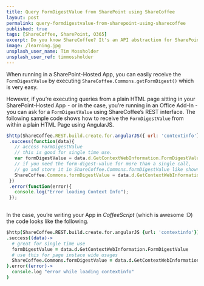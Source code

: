 ```yaml
---
title: Query FormDigestValue from SharePoint using ShareCoffee
layout: post
permalink: query-formdigestvalue-from-sharepoint-using-sharecoffee
published: true
tags: [ShareCoffee, SharePoint, O365]
excerpt: Do you know ShareCoffee? It's an API abstraction for SharePoint APIs and it makes daily tasks - such as querying the FormDigestValue - really easy.
image: /learning.jpg
unsplash_user_name: Tim Mossholder
unsplash_user_ref: timmossholder
---
```


When running in a SharePoint-Hosted App, you can easily receive the `FormDigestValue` by executing `ShareCoffee.Commons.getFormDigest()` which is very easy.

However, if you’re executing queries from a plain HTML page sitting in your SharePoint-Hosted App  - or in the case, you’re running in an Office Add-In -  you can ask for a `FormDigestValue` using ShareCoffee’s REST interface. The following sample code shows how to receive the `FormDigestValue` from within a plain HTML Page using AngularJS.

```javascript
$http(ShareCoffee.REST.build.create.for.angularJS({ url: 'contextinfo'}))
 .success(function(data){
   // access FormDigestValue
   // this is good for single time use. 
   var formDigestValue = data.d.GetContextWebInformation.FormDigestValue;
   // if you need the form-digest-value for more than a single call,
   // go and store it in ShareCoffee.Commons.formDigestValue like shown here:
   ShareCoffee.Commons.formDigestValue = data.d.GetContextWebInformation.FormDigestValue;
 })
 .error(function(error){
   console.log("Error loading Context Info");
 });
 
 ```

In the case, you’re writing your App in *CoffeeScript* (which is awesome :D) the code looks like the following.

```coffeescript
$http(ShareCoffee.REST.build.create.for.angularJS {url: 'contextinfo'})
.success((data)->
  # great for single time use
  formDigestValue = data.d.GetContextWebInformation.FormDigestValue
  # use this for page instace wide usages
  ShareCoffee.Commons.formDigestValue = data.d.GetContextWebInformation.FormDigestValue
).error((error)->
  console.log "error while loading contextinfo"
)

```
